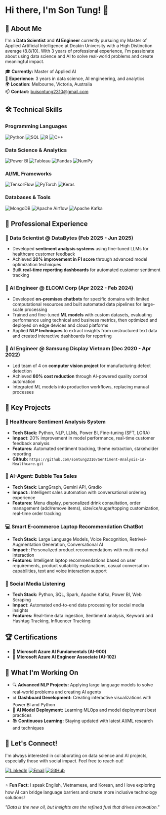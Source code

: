 # Hi there, I'm Son Tung! 👋

## 🚀 About Me

I'm a **Data Scientist** and **AI Engineer** currently pursuing my Master of Applied Artificial Intelligence at Deakin University with a High Distinction average (8.8/10). With 3 years of professional experience, I'm passionate about using data science and AI to solve real-world problems and create meaningful impact.

🎓 **Currently:** Master of Applied AI  
💼 **Experience:** 3 years in data science, AI engineering, and analytics  
🌍 **Location:** Melbourne, Victoria, Australia  
📫 **Contact:** buisontung2310@gmail.com

## 🛠️ Technical Skills

### Programming Languages
![Python](https://img.shields.io/badge/-Python-3776AB?style=flat-square&logo=Python&logoColor=white)
![SQL](https://img.shields.io/badge/-SQL-4479A1?style=flat-square&logo=MySQL&logoColor=white)
![R](https://img.shields.io/badge/-R-276DC3?style=flat-square&logo=R&logoColor=white)
![C++](https://img.shields.io/badge/-C++-00599C?style=flat-square&logo=C%2B%2B&logoColor=white)

### Data Science & Analytics
![Power BI](https://img.shields.io/badge/-Power%20BI-F2C811?style=flat-square&logo=Power%20BI&logoColor=black)
![Tableau](https://img.shields.io/badge/-Tableau-E97627?style=flat-square&logo=Tableau&logoColor=white)
![Pandas](https://img.shields.io/badge/-Pandas-150458?style=flat-square&logo=pandas&logoColor=white)
![NumPy](https://img.shields.io/badge/-NumPy-013243?style=flat-square&logo=numpy&logoColor=white)

### AI/ML Frameworks
![TensorFlow](https://img.shields.io/badge/-TensorFlow-FF6F00?style=flat-square&logo=TensorFlow&logoColor=white)
![PyTorch](https://img.shields.io/badge/-PyTorch-EE4C2C?style=flat-square&logo=PyTorch&logoColor=white)
![Keras](https://img.shields.io/badge/-Keras-D00000?style=flat-square&logo=Keras&logoColor=white)

### Databases & Tools
![MongoDB](https://img.shields.io/badge/-MongoDB-47A248?style=flat-square&logo=MongoDB&logoColor=white)
![Apache Airflow](https://img.shields.io/badge/-Apache%20Airflow-017CEE?style=flat-square&logo=Apache%20Airflow&logoColor=white)
![Apache Kafka](https://img.shields.io/badge/-Apache%20Kafka-231F20?style=flat-square&logo=Apache%20Kafka&logoColor=white)

## 💼 Professional Experience

### 🔬 Data Scientist @ DataBytes (Feb 2025 - Jun 2025)
- Developed **sentiment analysis systems** using fine-tuned LLMs for healthcare customer feedback
- Achieved **20% improvement in F1 score** through advanced model optimization techniques
- Built **real-time reporting dashboards** for automated customer sentiment tracking

### 🤖 AI Engineer @ ELCOM Corp (Apr 2022 - Feb 2024)
- Developed **on-premises chatbots** for specific domains with limited computational resources and built automated data pipelines for large-scale processing
- Trained and fine-tuned **ML models** with custom datasets, evaluating performance using technical and business metrics, then optimized and deployed on edge devices and cloud platforms
- Applied **NLP techniques** to extract insights from unstructured text data and created interactive dashboards for reporting

### 🤖 AI Engineer @ Samsung Display Vietnam (Dec 2020 - Apr 2022)
- Led team of 4 on **computer vision project** for manufacturing defect detection
- Achieved **80% cost reduction** through AI-powered quality control automation
- Integrated ML models into production workflows, replacing manual processes

## 🎯 Key Projects

### 🏥 Healthcare Sentiment Analysis System
- **Tech Stack:** Python, NLP, LLMs, Power BI, Fine-tuning (SFT, LORA)
- **Impact:** 20% improvement in model performance, real-time customer feedback analysis
- **Features:** Automated sentiment tracking, theme extraction, stakeholder reporting
- **Github:** `https://github.com/sontung2310/Sentiment-Analysis-in-Healthcare.git`

### 🧋 AI-Agent: Bubble Tea Sales

- **Tech Stack**: LangGraph, Gemini API, Gradio
- **Impact:**: Intelligent sales automation with conversational ordering experience
- **Features:** Menu display, personalized drink consultation, order management (add/remove items), size/ice/sugar/topping customization, real-time order tracking

### 💻 Smart E-commerce Laptop Recommendation ChatBot

- **Tech Stack:** Large Language Models, Voice Recognition, Retrivel-Augmentation Generation, Conversational AI
- **Impact:**: Personalized product recommendations with multi-modal interaction
- **Features:** Intelligent laptop recommendations based on user requirements, product suitability explanations, casual conversation capabilities, text and voice interaction support

### 📱 Social Media Listening
- **Tech Stack:** Python, SQL, Spark, Apache Kafka, Power BI, Web Scraping
- **Impact:** Automated end-to-end data processing for social media insights
- **Features:** Real-time data ingestion, Sentiment analysis, Keyword and Hashtag Tracking, Influencer Tracking


## 🏆 Certifications

- 📜 **Microsoft Azure AI Fundamentals (AI-900)**
- 📜 **Microsoft Azure AI Engineer Associate (AI-102)**


## 🌟 What I'm Working On

- 🔍 **Advanced NLP Projects:** Applying large language models to solve real-world problems and creating AI agents
- 📊 **Dashboard Development:** Creating interactive visualizations with Power BI and Python
- 🤖 **AI Model Deployment:** Learning MLOps and model deployment best practices
- 📚 **Continuous Learning:** Staying updated with latest AI/ML research and techniques

## 🤝 Let's Connect!

I'm always interested in collaborating on data science and AI projects, especially those with social impact. Feel free to reach out!

[![LinkedIn](https://img.shields.io/badge/-LinkedIn-0077B5?style=flat-square&logo=LinkedIn&logoColor=white)](https://www.linkedin.com/in/sontung2310/)
[![Email](https://img.shields.io/badge/-Email-D14836?style=flat-square&logo=Gmail&logoColor=white)](mailto:buisontung2310@gmail.com)
[![GitHub](https://img.shields.io/badge/-GitHub-181717?style=flat-square&logo=GitHub&logoColor=white)](https://github.com/sontung2310)

---

⭐ **Fun Fact:** I speak English, Vietnamese, and Korean, and I love exploring how AI can bridge language barriers and create more inclusive technology solutions!

*"Data is the new oil, but insights are the refined fuel that drives innovation."*
